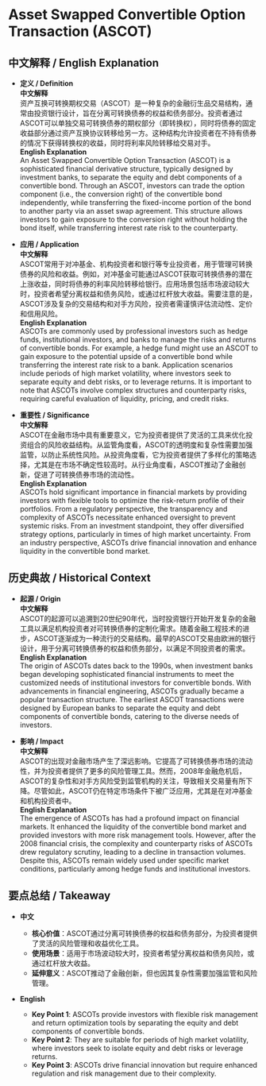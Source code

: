 # Asset Swapped Convertible Option Transaction (ASCOT)

## 中文解释 / English Explanation

* **定义 / Definition**  
  **中文解释**  
  资产互换可转换期权交易（ASCOT）是一种复杂的金融衍生品交易结构，通常由投资银行设计，旨在分离可转换债券的权益和债务部分。投资者通过ASCOT可以单独交易可转换债券的期权部分（即转换权），同时将债券的固定收益部分通过资产互换协议转移给另一方。这种结构允许投资者在不持有债券的情况下获得转换权的收益，同时将利率风险转移给交易对手。  
  **English Explanation**  
  An Asset Swapped Convertible Option Transaction (ASCOT) is a sophisticated financial derivative structure, typically designed by investment banks, to separate the equity and debt components of a convertible bond. Through an ASCOT, investors can trade the option component (i.e., the conversion right) of the convertible bond independently, while transferring the fixed-income portion of the bond to another party via an asset swap agreement. This structure allows investors to gain exposure to the conversion right without holding the bond itself, while transferring interest rate risk to the counterparty.

* **应用 / Application**  
  **中文解释**  
  ASCOT常用于对冲基金、机构投资者和银行等专业投资者，用于管理可转换债券的风险和收益。例如，对冲基金可能通过ASCOT获取可转换债券的潜在上涨收益，同时将债券的利率风险转移给银行。应用场景包括市场波动较大时，投资者希望分离权益和债务风险，或通过杠杆放大收益。需要注意的是，ASCOT涉及复杂的交易结构和对手方风险，投资者需谨慎评估流动性、定价和信用风险。  
  **English Explanation**  
  ASCOTs are commonly used by professional investors such as hedge funds, institutional investors, and banks to manage the risks and returns of convertible bonds. For example, a hedge fund might use an ASCOT to gain exposure to the potential upside of a convertible bond while transferring the interest rate risk to a bank. Application scenarios include periods of high market volatility, where investors seek to separate equity and debt risks, or to leverage returns. It is important to note that ASCOTs involve complex structures and counterparty risks, requiring careful evaluation of liquidity, pricing, and credit risks.

* **重要性 / Significance**  
  **中文解释**  
  ASCOT在金融市场中具有重要意义，它为投资者提供了灵活的工具来优化投资组合的风险收益结构。从监管角度看，ASCOT的透明度和复杂性需要加强监管，以防止系统性风险。从投资角度看，它为投资者提供了多样化的策略选择，尤其是在市场不确定性较高时。从行业角度看，ASCOT推动了金融创新，促进了可转换债券市场的流动性。  
  **English Explanation**  
  ASCOTs hold significant importance in financial markets by providing investors with flexible tools to optimize the risk-return profile of their portfolios. From a regulatory perspective, the transparency and complexity of ASCOTs necessitate enhanced oversight to prevent systemic risks. From an investment standpoint, they offer diversified strategy options, particularly in times of high market uncertainty. From an industry perspective, ASCOTs drive financial innovation and enhance liquidity in the convertible bond market.

## 历史典故 / Historical Context

* **起源 / Origin**  
  **中文解释**  
  ASCOT的起源可以追溯到20世纪90年代，当时投资银行开始开发复杂的金融工具以满足机构投资者对可转换债券的定制化需求。随着金融工程技术的进步，ASCOT逐渐成为一种流行的交易结构。最早的ASCOT交易由欧洲的银行设计，用于分离可转换债券的权益和债务部分，以满足不同投资者的需求。  
  **English Explanation**  
  The origin of ASCOTs dates back to the 1990s, when investment banks began developing sophisticated financial instruments to meet the customized needs of institutional investors for convertible bonds. With advancements in financial engineering, ASCOTs gradually became a popular transaction structure. The earliest ASCOT transactions were designed by European banks to separate the equity and debt components of convertible bonds, catering to the diverse needs of investors.

* **影响 / Impact**  
  **中文解释**  
  ASCOT的出现对金融市场产生了深远影响。它提高了可转换债券市场的流动性，并为投资者提供了更多的风险管理工具。然而，2008年金融危机后，ASCOT的复杂性和对手方风险受到监管机构的关注，导致相关交易量有所下降。尽管如此，ASCOT仍在特定市场条件下被广泛应用，尤其是在对冲基金和机构投资者中。  
  **English Explanation**  
  The emergence of ASCOTs has had a profound impact on financial markets. It enhanced the liquidity of the convertible bond market and provided investors with more risk management tools. However, after the 2008 financial crisis, the complexity and counterparty risks of ASCOTs drew regulatory scrutiny, leading to a decline in transaction volumes. Despite this, ASCOTs remain widely used under specific market conditions, particularly among hedge funds and institutional investors.

## 要点总结 / Takeaway

* **中文**  
  - **核心价值**：ASCOT通过分离可转换债券的权益和债务部分，为投资者提供了灵活的风险管理和收益优化工具。  
  - **使用场景**：适用于市场波动较大时，投资者希望分离权益和债务风险，或通过杠杆放大收益。  
  - **延伸意义**：ASCOT推动了金融创新，但也因其复杂性需要加强监管和风险管理。  

* **English**  
  - **Key Point 1**: ASCOTs provide investors with flexible risk management and return optimization tools by separating the equity and debt components of convertible bonds.  
  - **Key Point 2**: They are suitable for periods of high market volatility, where investors seek to isolate equity and debt risks or leverage returns.  
  - **Key Point 3**: ASCOTs drive financial innovation but require enhanced regulation and risk management due to their complexity.